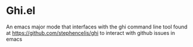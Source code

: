 # Ghi.el

An emacs major mode that interfaces with the ghi command line tool found at https://github.com/stephencelis/ghi to interact with github issues in emacs
